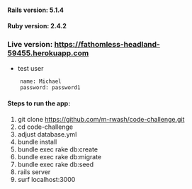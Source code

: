
#### Rails version: 5.1.4
#### Ruby version: 2.4.2

### Live version: https://fathomless-headland-59455.herokuapp.com
* test user
```
    name: Michael
    password: password1
```

#### Steps to run the app:
1. git clone https://github.com/m-rwash/code-challenge.git
2. cd code-challenge
3. adjust database.yml
4. bundle install
5. bundle exec rake db:create
6. bundle exec rake db:migrate
7. bundle exec rake db:seed
8. rails server
9. surf localhost:3000